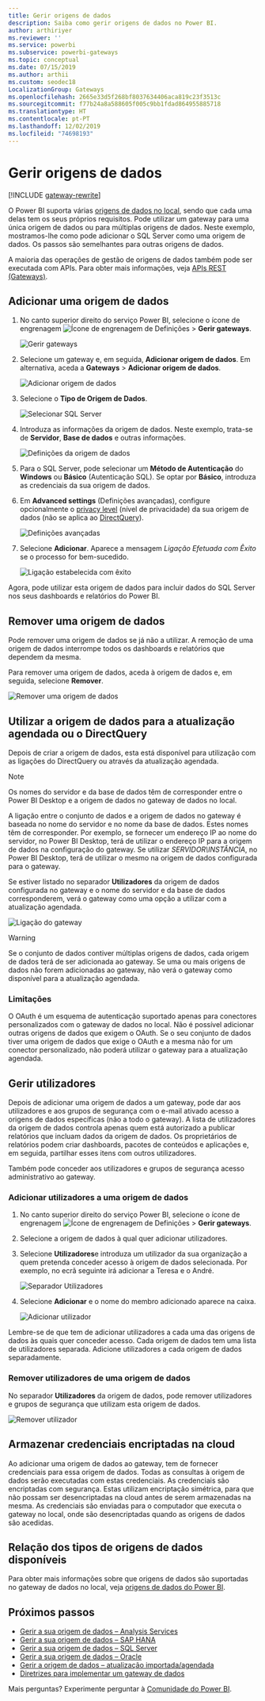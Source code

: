 ```yaml
---
title: Gerir origens de dados
description: Saiba como gerir origens de dados no Power BI.
author: arthiriyer
ms.reviewer: ''
ms.service: powerbi
ms.subservice: powerbi-gateways
ms.topic: conceptual
ms.date: 07/15/2019
ms.author: arthii
ms.custom: seodec18
LocalizationGroup: Gateways
ms.openlocfilehash: 2665e33d5f268bf8037634406aca819c23f3513c
ms.sourcegitcommit: f77b24a8a588605f005c9bb1fdad864955885718
ms.translationtype: HT
ms.contentlocale: pt-PT
ms.lasthandoff: 12/02/2019
ms.locfileid: "74698193"
---
```

# <a name="manage-data-sources"></a>Gerir origens de dados

[!INCLUDE [gateway-rewrite](includes/gateway-rewrite.md)]

O Power BI suporta várias [origens de dados no local](power-bi-data-sources.md), sendo que cada uma delas tem os seus próprios requisitos. Pode utilizar um gateway para uma única origem de dados ou para múltiplas origens de dados. Neste exemplo, mostramos-lhe como pode adicionar o SQL Server como uma origem de dados. Os passos são semelhantes para outras origens de dados.

A maioria das operações de gestão de origens de dados também pode ser executada com APIs. Para obter mais informações, veja [APIs REST (Gateways)](/rest/api/power-bi/gateways).

## <a name="add-a-data-source"></a>Adicionar uma origem de dados

1. No canto superior direito do serviço Power BI, selecione o ícone de engrenagem ![Ícone de engrenagem de Definições](media/service-gateway-data-sources/icon-gear.png) > **Gerir gateways**.

    ![Gerir gateways](media/service-gateway-data-sources/manage-gateways.png)

2. Selecione um gateway e, em seguida, **Adicionar origem de dados**. Em alternativa, aceda a **Gateways** > **Adicionar origem de dados**.

    ![Adicionar origem de dados](media/service-gateway-data-sources/add-data-source.png)

3. Selecione o **Tipo de Origem de Dados**.

    ![Selecionar SQL Server](media/service-gateway-data-sources/select-sql-server.png)

4. Introduza as informações da origem de dados. Neste exemplo, trata-se de **Servidor**, **Base de dados** e outras informações. 

    ![Definições da origem de dados](media/service-gateway-data-sources/data-source-settings.png)

5. Para o SQL Server, pode selecionar um **Método de Autenticação** do **Windows** ou **Básico** (Autenticação SQL). Se optar por **Básico**, introduza as credenciais da sua origem de dados.

6. Em **Advanced settings** (Definições avançadas), configure opcionalmente o [privacy level](https://support.office.com/article/Privacy-levels-Power-Query-CC3EDE4D-359E-4B28-BC72-9BEE7900B540) (nível de privacidade) da sua origem de dados (não se aplica ao [DirectQuery](desktop-directquery-about.md)).

    ![Definições avançadas](media/service-gateway-data-sources/advanced-settings.png)

7. Selecione **Adicionar**. Aparece a mensagem *Ligação Efetuada com Êxito* se o processo for bem-sucedido.

    ![Ligação estabelecida com êxito](media/service-gateway-data-sources/connection-successful.png)

Agora, pode utilizar esta origem de dados para incluir dados do SQL Server nos seus dashboards e relatórios do Power BI.

## <a name="remove-a-data-source"></a>Remover uma origem de dados

Pode remover uma origem de dados se já não a utilizar. A remoção de uma origem de dados interrompe todos os dashboards e relatórios que dependem da mesma.

Para remover uma origem de dados, aceda à origem de dados e, em seguida, selecione **Remover**.

![Remover uma origem de dados](media/service-gateway-data-sources/remove-data-source.png)

## <a name="use-the-data-source-for-scheduled-refresh-or-directquery"></a>Utilizar a origem de dados para a atualização agendada ou o DirectQuery

Depois de criar a origem de dados, esta está disponível para utilização com as ligações do DirectQuery ou através da atualização agendada.

> [!NOTE]
>Os nomes do servidor e da base de dados têm de corresponder entre o Power BI Desktop e a origem de dados no gateway de dados no local.

A ligação entre o conjunto de dados e a origem de dados no gateway é baseada no nome do servidor e no nome da base de dados. Estes nomes têm de corresponder. Por exemplo, se fornecer um endereço IP ao nome do servidor, no Power BI Desktop, terá de utilizar o endereço IP para a origem de dados na configuração do gateway. Se utilizar *SERVIDOR\INSTÂNCIA*, no Power BI Desktop, terá de utilizar o mesmo na origem de dados configurada para o gateway.

Se estiver listado no separador **Utilizadores** da origem de dados configurada no gateway e o nome do servidor e da base de dados corresponderem, verá o gateway como uma opção a utilizar com a atualização agendada.

![Ligação do gateway](media/service-gateway-data-sources/gateway-connection.png)

> [!WARNING]
> Se o conjunto de dados contiver múltiplas origens de dados, cada origem de dados terá de ser adicionada ao gateway. Se uma ou mais origens de dados não forem adicionadas ao gateway, não verá o gateway como disponível para a atualização agendada.

### <a name="limitations"></a>Limitações

O OAuth é um esquema de autenticação suportado apenas para conectores personalizados com o gateway de dados no local. Não é possível adicionar outras origens de dados que exigem o OAuth. Se o seu conjunto de dados tiver uma origem de dados que exige o OAuth e a mesma não for um conector personalizado, não poderá utilizar o gateway para a atualização agendada.

## <a name="manage-users"></a>Gerir utilizadores

Depois de adicionar uma origem de dados a um gateway, pode dar aos utilizadores e aos grupos de segurança com o e-mail ativado acesso a origens de dados específicas (não a todo o gateway). A lista de utilizadores da origem de dados controla apenas quem está autorizado a publicar relatórios que incluam dados da origem de dados. Os proprietários de relatórios podem criar dashboards, pacotes de conteúdos e aplicações e, em seguida, partilhar esses itens com outros utilizadores.

Também pode conceder aos utilizadores e grupos de segurança acesso administrativo ao gateway.

### <a name="add-users-to-a-data-source"></a>Adicionar utilizadores a uma origem de dados

1. No canto superior direito do serviço Power BI, selecione o ícone de engrenagem ![Ícone de engrenagem de Definições](media/service-gateway-data-sources/icon-gear.png) > **Gerir gateways**.

2. Selecione a origem de dados à qual quer adicionar utilizadores.

3. Selecione **Utilizadores**e introduza um utilizador da sua organização a quem pretenda conceder acesso à origem de dados selecionada. Por exemplo, no ecrã seguinte irá adicionar a Teresa e o André.

    ![Separador Utilizadores](media/service-gateway-data-sources/users-tab.png)

4. Selecione **Adicionar** e o nome do membro adicionado aparece na caixa.

    ![Adicionar utilizador](media/service-gateway-data-sources/add-user.png)

Lembre-se de que tem de adicionar utilizadores a cada uma das origens de dados às quais quer conceder acesso. Cada origem de dados tem uma lista de utilizadores separada. Adicione utilizadores a cada origem de dados separadamente.

### <a name="remove-users-from-a-data-source"></a>Remover utilizadores de uma origem de dados

No separador **Utilizadores** da origem de dados, pode remover utilizadores e grupos de segurança que utilizam esta origem de dados.

![Remover utilizador](media/service-gateway-data-sources/remove-user.png)

## <a name="store-encrypted-credentials-in-the-cloud"></a>Armazenar credenciais encriptadas na cloud

Ao adicionar uma origem de dados ao gateway, tem de fornecer credenciais para essa origem de dados. Todas as consultas à origem de dados serão executadas com estas credenciais. As credenciais são encriptadas com segurança. Estas utilizam encriptação simétrica, para que não possam ser desencriptadas na cloud antes de serem armazenadas na mesma. As credenciais são enviadas para o computador que executa o gateway no local, onde são desencriptadas quando as origens de dados são acedidas.

## <a name="list-of-available-data-source-types"></a>Relação dos tipos de origens de dados disponíveis

Para obter mais informações sobre que origens de dados são suportadas no gateway de dados no local, veja [origens de dados do Power BI](power-bi-data-sources.md).

## <a name="next-steps"></a>Próximos passos

* [Gerir a sua origem de dados – Analysis Services](service-gateway-enterprise-manage-ssas.md)
* [Gerir a sua origem de dados – SAP HANA](service-gateway-enterprise-manage-sap.md)
* [Gerir a sua origem de dados – SQL Server](service-gateway-enterprise-manage-sql.md)
* [Gerir a sua origem de dados – Oracle](service-gateway-onprem-manage-oracle.md)
* [Gerir a origem de dados – atualização importada/agendada](service-gateway-enterprise-manage-scheduled-refresh.md)
* [Diretrizes para implementar um gateway de dados](service-gateway-deployment-guidance.md)

Mais perguntas? Experimente perguntar à [Comunidade do Power BI](https://community.powerbi.com/).
